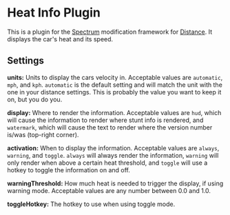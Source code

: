 # Heat Info Plugin

This is a plugin for the [Spectrum](https://github.com/Ciastex/Spectrum) modification framework for [Distance](http://survivethedistance.com/). It displays the car's heat and its speed.

## Settings

**units:** Units to display the cars velocity in. Acceptable values are `automatic`, `mph`, and `kph`. `automatic` is the default setting and will match the unit with the one in your distance settings. This is probably the value you want to keep it on, but you do you.

**display:** Where to render the information. Acceptable values are `hud`, which will cause the information to render where stunt info is rendered, and `watermark`, which will cause the text to render where the version number is/was (top-right corner).

**activation:** When to display the information. Acceptable values are `always`, `warning`, and `toggle`. `always` will always render the information, `warning` will only render when above a certain heat threshold, and `toggle` will use a hotkey to toggle the information on and off.

**warningThreshold:** How much heat is needed to trigger the display, if using warning mode. Acceptable values are any number between 0.0 and 1.0.

**toggleHotkey:** The hotkey to use when using toggle mode.